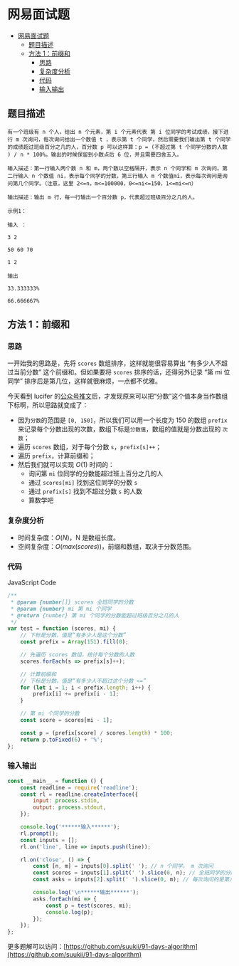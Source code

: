# 网易面试题

- [网易面试题](#网易面试题)
  - [题目描述](#题目描述)
  - [方法 1：前缀和](#方法-1前缀和)
    - [思路](#思路)
    - [复杂度分析](#复杂度分析)
    - [代码](#代码)
    - [输入输出](#输入输出)

## 题目描述

```
有一个班级有 n 个人，给出 n 个元素，第 i 个元素代表 第 i 位同学的考试成绩，接下进行 m 次询问，每次询问给出一个数值 t ，表示第 t 个同学，然后需要我们输出第 t 个同学的成绩超过班级百分之几的人，百分数 p 可以这样算：p = (不超过第 t 个同学分数的人数 ) / n * 100%。输出的时候保留到小数点后 6 位，并且需要四舍五入。

输入描述：第一行输入两个数 n 和 m，两个数以空格隔开，表示 n 个同学和 m 次询问。第二行输入 n 个数值 ni，表示每个同学的分数，第三行输入 m 个数值mi，表示每次询问是询问第几个同学。（注意，这里 2<=n，m<=100000，0<=ni<=150，1<=mi<=n）

输出描述：输出 m 行，每一行输出一个百分数 p，代表超过班级百分之几的人。

示例1：

输入 ：

3 2

50 60 70

1 2

输出

33.333333%

66.666667%
```

## 方法 1：前缀和

### 思路

一开始我的思路是，先将 `scores` 数组排序，这样就能很容易算出 “有多少人不超过当前分数” 这个前缀和。但如果要将 `scores` 排序的话，还得另外记录 “第 mi 位同学” 排序后是第几位，这样就很麻烦，一点都不优雅。

今天看到 lucifer 的[公众号推文](https://mp.weixin.qq.com/s?__biz=MzI4MzUxNjI3OA==&mid=2247484133&idx=1&sn=8870dab18460b703b533554348bfbc2d&chksm=eb88cefcdcff47eaadeacd973aeb8f121f38d391836609634938012d4928c3ae05821b7de413&mpshare=1&scene=1&srcid=0709I7wtNzjBsdJCb6Scn047&sharer_sharetime=1594257607942&sharer_shareid=941e688bd70e39dd8c5830d69244a606&key=2cc21493b77c18de0932e4abe179e6b8bf5276701b5903d43b2a4e994c0a9c41c980ea9d342c09ca426a66ab8d432d35ba7ac74719fdf9190813c24066e3e8f0f6d8a6f4d9e2cdb1b6ca7e8164f7abb8&ascene=1&uin=MjY3NjAyNDkwOA%3D%3D&devicetype=Windows+10+x64&version=62090529&lang=zh_CN&exportkey=A5Dnu8F36bmWI9kheu9OEKA%3D&pass_ticket=EMd5fQITaaViEIM88E0TkfQdPbU3%2BdQeQ5UwK3eYZOalQ092cZJXi01KYB7Q9wyk)后，才发现原来可以把“分数”这个值本身当作数组下标啊，所以思路就变成了：

-   因为`分数`的范围是 `[0, 150]`，所以我们可以用一个长度为 150 的数组 `prefix` 来记录每个分数出现的次数，数组下标是`分数值`，数组的值就是分数出现的 `次数`；
-   遍历 `scores` 数组，对于每个分数 `s`，`prefix[s]++`；
-   遍历 `prefix`，计算前缀和；
-   然后我们就可以实现 $O(1)$ 时间的：
    -   询问第 `mi` 位同学的分数能超过班上百分之几的人
    -   通过 `scores[mi]` 找到这位同学的分数 `s`
    -   通过 `prefix[s]` 找到不超过分数 `s` 的人数
    -   算数学吧

### 复杂度分析

-   时间复杂度：$O(N)$，N 是数组长度。
-   空间复杂度：$O(max(scores))$，前缀和数组，取决于分数范围。

### 代码

JavaScript Code

```js
/**
 * @param {number[]} scores 全班同学的分数
 * @param {number} mi 第 mi 个同学
 * @return {number} 第 mi 个同学的分数能超过班级百分之几的人
 */
var test = function (scores, mi) {
    // 下标是分数，值是“有多少人是这个分数”
    const prefix = Array(151).fill(0);

    // 先遍历 scores 数组，统计每个分数的人数
    scores.forEach(s => prefix[s]++);

    // 计算前缀和
    // 下标是分数，值是“有多少人不超过这个分数 <=”
    for (let i = 1; i < prefix.length; i++) {
        prefix[i] += prefix[i - 1];
    }

    // 第 mi 个同学的分数
    const score = scores[mi - 1];

    const p = (prefix[score] / scores.length) * 100;
    return p.toFixed(6) + '%';
};
```

### 输入输出

```js
const __main__ = function () {
    const readline = require('readline');
    const rl = readline.createInterface({
        input: process.stdin,
        output: process.stdout,
    });

    console.log('******输入******');
    rl.prompt();
    const inputs = [];
    rl.on('line', line => inputs.push(line));

    rl.on('close', () => {
        const [n, m] = inputs[0].split(' '); // n 个同学， m 次询问
        const scores = inputs[1].split(' ').slice(0, n); // 全班同学的分数
        const asks = inputs[2].split(' ').slice(0, m); // 每次询问的是第几位同学

        console.log('\n******输出******');
        asks.forEach(mi => {
            const p = test(scores, mi);
            console.log(p);
        });
    });
};
```

更多题解可以访问：[https://github.com/suukii/91-days-algorithm](https://github.com/suukii/91-days-algorithm)
